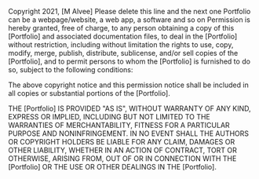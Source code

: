 Copyright 2021, [M Alvee]
Please delete this line and the next one
Portfolio can be a webpage/website, a web app, a software and so on
Permission is hereby granted, free of charge, to any person obtaining a copy of this [Portfolio] and associated documentation files, to deal in the [Portfolio] without restriction, including without limitation the rights to use, copy, modify, merge, publish, distribute, sublicense, and/or sell copies of the [Portfolio], and to permit persons to whom the [Portfolio] is furnished to do so, subject to the following conditions:

The above copyright notice and this permission notice shall be included in all copies or substantial portions of the [Portfolio].

THE [Portfolio] IS PROVIDED "AS IS", WITHOUT WARRANTY OF ANY KIND, EXPRESS OR IMPLIED, INCLUDING BUT NOT LIMITED TO THE WARRANTIES OF MERCHANTABILITY, FITNESS FOR A PARTICULAR PURPOSE AND NONINFRINGEMENT. IN NO EVENT SHALL THE AUTHORS OR COPYRIGHT HOLDERS BE LIABLE FOR ANY CLAIM, DAMAGES OR OTHER LIABILITY, WHETHER IN AN ACTION OF CONTRACT, TORT OR OTHERWISE, ARISING FROM, OUT OF OR IN CONNECTION WITH THE [Portfolio] OR THE USE OR OTHER DEALINGS IN THE [Portfolio].
